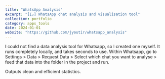 ```yaml
---
title: "WhatsApp Analysis"
excerpt: "[I₂] WhatsApp chat analysis and visualisation tool"
collection: portfolio
category: apps_tools
date: 2024-01-01
website: "https://github.com/jyoutir/whatsapp_analysis"
---
```


I could not find a data analysis tool for Whatsapp, so I created one myself. It runs completely locally, and takes seconds to use. 
Within Whatsapp, go to Settings > Data > Request Data > Select which chat you want to analyse > feed that data into the folder in the project and run. 

Outputs clean and efficient statistics. 